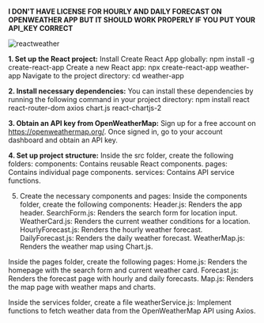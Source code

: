 **I DON'T HAVE LICENSE FOR HOURLY AND DAILY FORECAST ON OPENWEATHER APP BUT IT SHOULD WORK PROPERLY IF YOU PUT YOUR API_KEY CORRECT**



![reactweather](https://github.com/semihdursungul/react_projects/assets/114025283/4e07b432-b37b-4b8e-b4fb-1ef9ac90a756)

**1. Set up the React project:**
  Install Create React App globally: npm install -g create-react-app
  Create a new React app: npx create-react-app weather-app
  Navigate to the project directory: cd weather-app
  
**2. Install necessary dependencies:**
  You can install these dependencies by running the following command in your project directory:
    npm install react react-router-dom axios chart.js react-chartjs-2

  
**3. Obtain an API key from OpenWeatherMap:**
  Sign up for a free account on https://openweathermap.org/.
  Once signed in, go to your account dashboard and obtain an API key.
  
**4. Set up project structure:**
  Inside the src folder, create the following folders:
    components: Contains reusable React components.
    pages: Contains individual page components.
    services: Contains API service functions.

5. Create the necessary components and pages:
  Inside the components folder, create the following components:
    Header.js: Renders the app header.
    SearchForm.js: Renders the search form for location input.
    WeatherCard.js: Renders the current weather conditions for a location.
    HourlyForecast.js: Renders the hourly weather forecast.
    DailyForecast.js: Renders the daily weather forecast.
    WeatherMap.js: Renders the weather map using Chart.js.

  Inside the pages folder, create the following pages:
    Home.js: Renders the homepage with the search form and current weather card.
    Forecast.js: Renders the forecast page with hourly and daily forecasts.
    Map.js: Renders the map page with weather maps and charts.

  Inside the services folder, create a file weatherService.js:
    Implement functions to fetch weather data from the OpenWeatherMap API using Axios.


